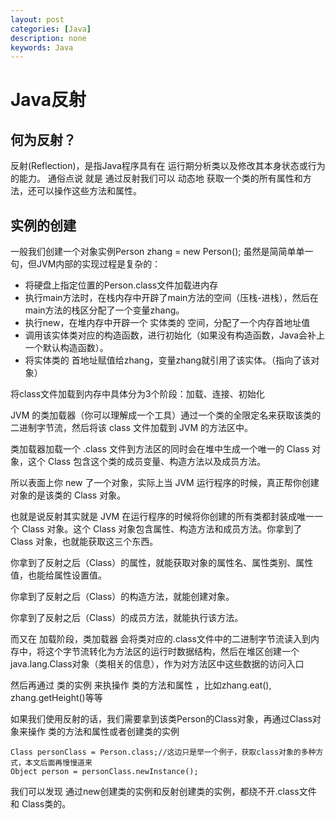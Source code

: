 ```yaml
---
layout: post
categories: [Java]
description: none
keywords: Java
---
```

# Java反射


## 何为反射？
反射(Reflection)，是指Java程序具有在 运行期分析类以及修改其本身状态或行为的能力。 通俗点说 就是 通过反射我们可以 动态地 获取一个类的所有属性和方法，还可以操作这些方法和属性。

## 实例的创建
一般我们创建一个对象实例Person zhang = new Person();
虽然是简简单单一句，但JVM内部的实现过程是复杂的：

- 将硬盘上指定位置的Person.class文件加载进内存
- 执行main方法时，在栈内存中开辟了main方法的空间（压栈-进栈），然后在main方法的栈区分配了一个变量zhang。
- 执行new，在堆内存中开辟一个 实体类的 空间，分配了一个内存首地址值
- 调用该实体类对应的构造函数，进行初始化（如果没有构造函数，Java会补上一个默认构造函数）。
- 将实体类的 首地址赋值给zhang，变量zhang就引用了该实体。（指向了该对象）

将class文件加载到内存中具体分为3个阶段：加载、连接、初始化

JVM 的类加载器（你可以理解成一个工具）通过一个类的全限定名来获取该类的二进制字节流，然后将该 class 文件加载到 JVM 的方法区中。

类加载器加载一个 .class 文件到方法区的同时会在堆中生成一个唯一的 Class 对象，这个 Class 包含这个类的成员变量、构造方法以及成员方法。

所以表面上你 new 了一个对象，实际上当 JVM 运行程序的时候，真正帮你创建对象的是该类的 Class 对象。

也就是说反射其实就是 JVM 在运行程序的时候将你创建的所有类都封装成唯一一个 Class 对象。这个 Class 对象包含属性、构造方法和成员方法。你拿到了 Class 对象，也就能获取这三个东西。

你拿到了反射之后（Class）的属性，就能获取对象的属性名、属性类别、属性值，也能给属性设置值。

你拿到了反射之后（Class）的构造方法，就能创建对象。

你拿到了反射之后（Class）的成员方法，就能执行该方法。

而又在 加载阶段，类加载器 会将类对应的.class文件中的二进制字节流读入到内存中，将这个字节流转化为方法区的运行时数据结构，然后在堆区创建一个java.lang.Class对象（类相关的信息），作为对方法区中这些数据的访问入口

然后再通过 类的实例 来执操作 类的方法和属性 ，比如zhang.eat(), zhang.getHeight()等等

如果我们使用反射的话，我们需要拿到该类Person的Class对象，再通过Class对象来操作 类的方法和属性或者创建类的实例
```
Class personClass = Person.class;//这边只是举一个例子，获取class对象的多种方式，本文后面再慢慢道来  
Object person = personClass.newInstance();  
```
我们可以发现 通过new创建类的实例和反射创建类的实例，都绕不开.class文件 和 Class类的。



























